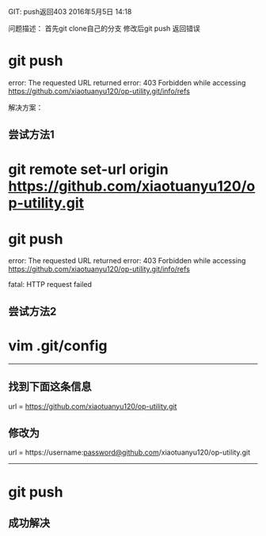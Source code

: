 GIT: push返回403
2016年5月5日
14:18
 
问题描述：
首先git clone自己的分支
修改后git push
返回错误
# git push
error: The requested URL returned error: 403 Forbidden while accessing https://github.com/xiaotuanyu120/op-utility.git/info/refs
 
解决方案：
## 尝试方法1
# git remote set-url origin https://github.com/xiaotuanyu120/op-utility.git
# git push
error: The requested URL returned error: 403 Forbidden while accessing https://github.com/xiaotuanyu120/op-utility.git/info/refs
 
fatal: HTTP request failed
 
## 尝试方法2
# vim .git/config
************************************
## 找到下面这条信息
url = https://github.com/xiaotuanyu120/op-utility.git
## 修改为
url = https://username:password@github.com/xiaotuanyu120/op-utility.git
************************************
# git push
## 成功解决
